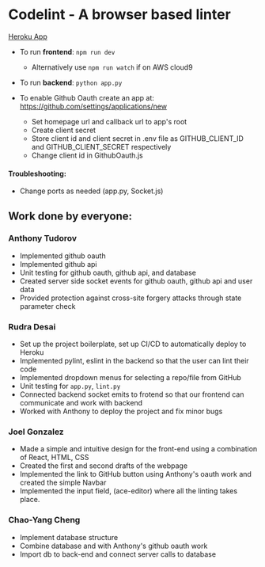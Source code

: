 # Codelint - A browser based linter

[Heroku App](http://codelint.herokuapp.com/)

- To run **frontend**: `npm run dev`
    - Alternatively use `npm run watch` if on AWS cloud9
- To run **backend**: `python app.py`

- To enable Github Oauth create an app at: <https://github.com/settings/applications/new>
    - Set homepage url and callback url to app's root
    - Create client secret
    - Store client id and client secret in .env file as GITHUB\_CLIENT\_ID and GITHUB\_CLIENT\_SECRET respectively
    - Change client id in GithubOauth.js

#### Troubleshooting:
- Change ports as needed (app.py, Socket.js)

## Work done by everyone:

### Anthony Tudorov
- Implemented github oauth
- Implemented github api
- Unit testing for github oauth, github api, and database
- Created server side socket events for github oauth, github api and user data
- Provided protection against cross-site forgery attacks through state parameter check

### Rudra Desai
- Set up the project boilerplate, set up CI/CD to automatically deploy to Heroku 
- Implemented pylint, eslint in the backend so that the user can lint their code
- Implemented dropdown menus for selecting a repo/file from GitHub
- Unit testing for `app.py`, `lint.py`
- Connected backend socket emits to frotend so that our frontend can communicate and work with backend
- Worked with Anthony to deploy the project and fix minor bugs

### Joel Gonzalez
- Made a simple and intuitive design for the front-end using a combination of React, HTML, CSS
- Created the first and second drafts of the webpage
- Implemented the link to GitHub button using Anthony's oauth work and created the simple Navbar
- Implemented the input field, (ace-editor) where all the linting takes place.

### Chao-Yang Cheng
- Implement database structure
- Combine database and with Anthony's github oauth work
- Import db to back-end and connect server calls to database
